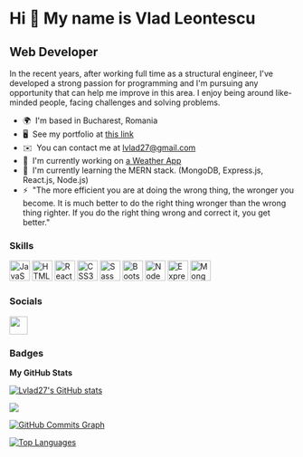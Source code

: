 Hi 👋 My name is Vlad Leontescu
===============================

Web Developer
-------------

In the recent years, after working full time as a structural engineer, I've developed a strong passion for programming and I'm pursuing any opportunity that can help me improve in this area. I enjoy being around like-minded people, facing challenges and solving problems.

* 🌍  I'm based in Bucharest, Romania
* 🖥️  See my portfolio at [this link](http://lvlad27.github.io/Portfolio/)
* ✉️  You can contact me at [lvlad27@gmail.com](mailto:lvlad27@gmail.com)
* 🚀  I'm currently working on [a Weather App](http://github.com/Lvlad27/WeatherApp)
* 🧠  I'm currently learning the MERN stack. (MongoDB, Express.js, React.js, Node.js)
* ⚡  "The more efficient you are at doing the wrong thing, the wronger you become. It is much better to do the right thing wronger than the wrong thing righter. If you do the right thing wrong and correct it, you get better."

### Skills

<p align="left">
<a href="https://developer.mozilla.org/en-US/docs/Web/JavaScript" target="_blank" rel="noreferrer"><img src="https://raw.githubusercontent.com/danielcranney/readme-generator/main/public/icons/skills/javascript-colored.svg" width="36" height="36" alt="JavaScript" /></a>
<a href="https://developer.mozilla.org/en-US/docs/Glossary/HTML5" target="_blank" rel="noreferrer"><img src="https://raw.githubusercontent.com/danielcranney/readme-generator/main/public/icons/skills/html5-colored.svg" width="36" height="36" alt="HTML5" /></a>
<a href="https://reactjs.org/" target="_blank" rel="noreferrer"><img src="https://raw.githubusercontent.com/danielcranney/readme-generator/main/public/icons/skills/react-colored.svg" width="36" height="36" alt="React" /></a>
<a href="https://www.w3.org/TR/CSS/#css" target="_blank" rel="noreferrer"><img src="https://raw.githubusercontent.com/danielcranney/readme-generator/main/public/icons/skills/css3-colored.svg" width="36" height="36" alt="CSS3" /></a>
<a href="https://sass-lang.com/" target="_blank" rel="noreferrer"><img src="https://raw.githubusercontent.com/danielcranney/readme-generator/main/public/icons/skills/sass-colored.svg" width="36" height="36" alt="Sass" /></a>
<a href="https://getbootstrap.com/" target="_blank" rel="noreferrer"><img src="https://raw.githubusercontent.com/danielcranney/readme-generator/main/public/icons/skills/bootstrap-colored.svg" width="36" height="36" alt="Bootstrap" /></a>
<a href="https://nodejs.org/en/" target="_blank" rel="noreferrer"><img src="https://raw.githubusercontent.com/danielcranney/readme-generator/main/public/icons/skills/nodejs-colored.svg" width="36" height="36" alt="NodeJS" /></a>
<a href="https://expressjs.com/" target="_blank" rel="noreferrer"><img src="https://raw.githubusercontent.com/danielcranney/readme-generator/main/public/icons/skills/express-colored.svg" width="36" height="36" alt="Express" /></a>
<a href="https://www.mongodb.com/" target="_blank" rel="noreferrer"><img src="https://raw.githubusercontent.com/danielcranney/readme-generator/main/public/icons/skills/mongodb-colored.svg" width="36" height="36" alt="MongoDB" /></a>
</p>


### Socials

<p align="left"> <a href="https://www.linkedin.com/in/vladleontescu/" target="_blank" rel="noreferrer"><img src="https://raw.githubusercontent.com/danielcranney/readme-generator/main/public/icons/socials/linkedin.svg" width="32" height="32" /></a></p>

### Badges

<b>My GitHub Stats</b>

<a href="http://www.github.com/Lvlad27"><img src="https://github-readme-stats.vercel.app/api?username=Lvlad27&show_icons=true&hide=&count_private=true&title_color=ffffff&text_color=ffffff&icon_color=84cc16&bg_color=1c1917&hide_border=true&show_icons=true" alt="Lvlad27's GitHub stats" /></a>

<a href="http://www.github.com/Lvlad27"><img src="https://github-readme-streak-stats.herokuapp.com/?user=Lvlad27&stroke=ffffff&background=1c1917&ring=ffffff&fire=ffffff&currStreakNum=ffffff&currStreakLabel=ffffff&sideNums=ffffff&sideLabels=ffffff&dates=ffffff&hide_border=true" /></a>

<a href="http://www.github.com/Lvlad27"><img src="https://activity-graph.herokuapp.com/graph?username=Lvlad27&bg_color=1c1917&color=ffffff&line=84cc16&point=ffffff&area_color=1c1917&area=true&hide_border=true&custom_title=GitHub%20Commits%20Graph" alt="GitHub Commits Graph" /></a>

<a href="https://github.com/Lvlad27" align="left"><img src="https://github-readme-stats.vercel.app/api/top-langs/?username=Lvlad27&langs_count=10&title_color=ffffff&text_color=ffffff&icon_color=84cc16&bg_color=1c1917&hide_border=true&locale=en&custom_title=Top%20%Languages" alt="Top Languages" /></a>
